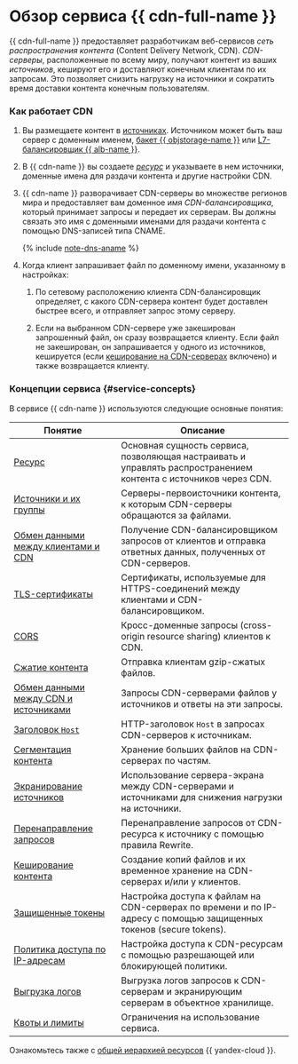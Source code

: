# Обзор сервиса {{ cdn-full-name }}

{{ cdn-full-name }} предоставляет разработчикам веб-сервисов _сеть распространения контента_ (Content Delivery Network, CDN). _CDN-серверы_, расположенные по всему миру, получают контент из ваших _источников_, кешируют его и доставляют конечным клиентам по их запросам. Это позволяет снизить нагрузку на источники и сократить время доставки контента конечным пользователям.

### Как работает CDN

1. Вы размещаете контент в [источниках](origins.md). Источником может быть ваш сервер с доменным именем, [бакет {{ objstorage-name }}](../../storage/concepts/bucket.md) или [L7-балансировщик {{ alb-name }}](../../application-load-balancer/concepts/application-load-balancer.md).
1. В {{ cdn-name }} вы создаете [_ресурс_](resource.md) и указываете в нем источники, доменные имена для раздачи контента и другие настройки CDN. 
1. {{ cdn-name }} разворачивает CDN-серверы во множестве регионов мира и предоставляет вам доменное имя _CDN-балансировщика_, который принимает запросы и передает их серверам. Вы должны связать это имя с доменными именами для раздачи контента с помощью DNS-записей типа CNAME.

   {% include [note-dns-aname](../../_includes/cdn/note-dns-aname.md) %}

1. Когда клиент запрашивает файл по доменному имени, указанному в настройках:

   1. По сетевому расположению клиента CDN-балансировщик определяет, с какого CDN-сервера контент будет доставлен быстрее всего, и отправляет запрос этому серверу.
   
   1. Если на выбранном CDN-сервере уже закеширован запрошенный файл, он сразу возвращается клиенту. Если файл не закеширован, он запрашивается у одного из источников, кешируется (если [кеширование на CDN-серверах](caching.md#server-side) включено) и также возвращается клиенту. 

### Концепции сервиса {#service-concepts}

В сервисе {{ cdn-name }} используются следующие основные понятия:

| Понятие | Описание |
| --- | --- |
| [Ресурс](./resource.md) | Основная сущность сервиса, позволяющая настраивать и управлять распространением контента с источников через CDN. |
| [Источники и их группы](./origins.md) | Серверы-первоисточники контента, к которым CDN-серверы обращаются за файлами. |
| [Обмен данными между клиентами и CDN](./clients-to-servers.md) | Получение CDN-балансировщиком запросов от клиентов и отправка ответных данных, полученных от CDN-серверов. |
| [TLS-сертификаты](./clients-to-servers-tls.md) | Сертификаты, используемые для HTTPS-соединений между клиентами и CDN-балансировщиком. |
| [CORS](./cors.md) | Кросс-доменные запросы (cross-origin resource sharing) клиентов к CDN. |
| [Сжатие контента](./compression.md) | Отправка клиентам gzip-сжатых файлов. |
| [Обмен данными между CDN и источниками](./servers-to-origins.md) | Запросы CDN-серверами файлов у источников и ответы на эти запросы. |
| [Заголовок `Host`](./servers-to-origins-host.md) | HTTP-заголовок `Host` в запросах CDN-серверов к источникам. |
| [Сегментация контента](./slicing.md) | Хранение больших файлов на CDN-серверах по частям. |
| [Экранирование источников](./origins-shielding.md) | Использование сервера-экрана между CDN-серверами и источниками для снижения нагрузки на источники. |
| [Перенаправление запросов](./http-rewrite.md) | Перенаправление запросов от CDN-ресурса к источнику с помощью правила Rewrite. |
| [Кеширование контента](./caching.md) | Создание копий файлов и их временное хранение на CDN-серверах и/или у клиентов. |
| [Защищенные токены](./secure-tokens.md) | Настройка доступа к файлам на CDN-серверах по времени и по IP-адресу с помощью защищенных токенов (secure tokens). |
| [Политика доступа по IP-адресам](./ip-address-acl.md) | Настройка доступа к CDN-ресурсам с помощью разрешающей или блокирующей политики. |
| [Выгрузка логов](./logs.md) | Выгрузка логов запросов к CDN-серверам и экранирующим серверам в объектное хранилище. |
| [Квоты и лимиты](./limits.md) | Ограничения на использование сервиса. |

Ознакомьтесь также с [общей иерархией ресурсов](../../resource-manager/concepts/resources-hierarchy.md) {{ yandex-cloud }}.
